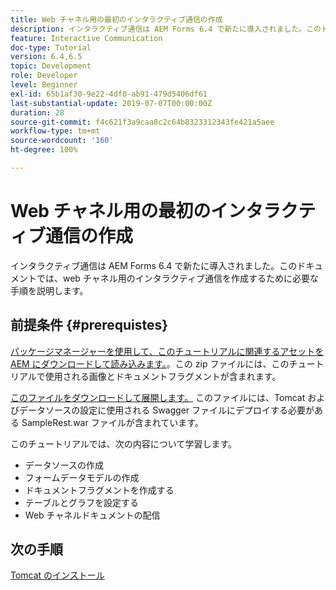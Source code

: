 ```yaml
---
title: Web チャネル用の最初のインタラクティブ通信の作成
description: インタラクティブ通信は AEM Forms 6.4 で新たに導入されました。このドキュメントでは、web チャネル用のインタラクティブ通信を作成するために必要な手順を説明します。
feature: Interactive Communication
doc-type: Tutorial
version: 6.4,6.5
topic: Development
role: Developer
level: Beginner
exl-id: 65b1af30-9e22-4df0-ab91-479d5406df61
last-substantial-update: 2019-07-07T00:00:00Z
duration: 28
source-git-commit: f4c621f3a9caa8c2c64b8323312343fe421a5aee
workflow-type: tm+mt
source-wordcount: '160'
ht-degree: 100%

---
```


# Web チャネル用の最初のインタラクティブ通信の作成

インタラクティブ通信は AEM Forms 6.4 で新たに導入されました。このドキュメントでは、web チャネル用のインタラクティブ通信を作成するために必要な手順を説明します。

## 前提条件 {#prerequistes}

[パッケージマネージャーを使用して、このチュートリアルに関連するアセットを AEM にダウンロードして読み込みます。](assets/gettingstartedassets.zip)。この zip ファイルには、このチュートリアルで使用される画像とドキュメントフラグメントが含まれます。

[このファイルをダウンロードして展開します。](assets/warfileandswaggerfile.zip) このファイルには、Tomcat およびデータソースの設定に使用される Swagger ファイルにデプロイする必要がある SampleRest.war ファイルが含まれています。

このチュートリアルでは、次の内容について学習します。

* データソースの作成
* フォームデータモデルの作成
* ドキュメントフラグメントを作成する
* テーブルとグラフを設定する
* Web チャネルドキュメントの配信

## 次の手順

[Tomcat のインストール](./partone.md)
